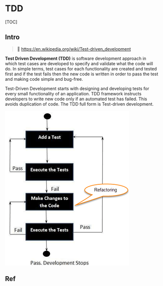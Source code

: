 # TDD

[TOC]



## Intro

> :link: https://en.wikipedia.org/wiki/Test-driven_development

**Test Driven Development (TDD)** is software development approach in which test cases are developed to specify and validate what the code will do. In simple terms, test cases for each functionality are created and tested first and if the test fails then the new code is written in order to pass the test and making code simple and bug-free.

Test-Driven Development starts with designing and developing tests for every small functionality of an application. TDD framework instructs developers to write new code only if an automated test has failed. This avoids duplication of code. The TDD full form is Test-driven development.

![Five Steps of Test-Driven Development](../../../../../Assets/Pics/081216_0811_TestDrivenD2.png)





## Ref

[What is Test Driven Development (TDD)? Tutorial with Example]: https://www.guru99.com/test-driven-development.html

